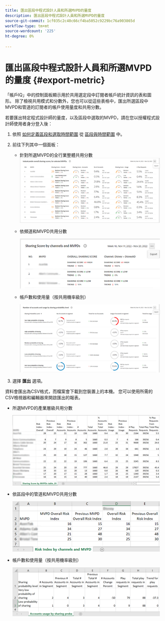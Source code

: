 ```yaml
---
title: 匯出區段中程式設計人員和所選MVPD的量度
description: 匯出區段中程式設計人員和所選MVPD的量度
source-git-commit: 1cf035c2c40c66cf4ba5052c9229bc76a903865d
workflow-type: tm+mt
source-wordcount: '225'
ht-degree: 0%

---
```


# 匯出區段中程式設計人員和所選MVPD的量度 {#export-metric}

「帳戶IQ」中的控制面板顯示用於共用選定段中訂閱者帳戶統計資訊的表和圖形。 除了檢視共用模式和分數外，您也可以從這些表格中，匯出所選區段中MVPD和管道的訂閱者的帳戶使用量度和共用分數。

若要匯出特定程式設計師的量度，以及區段中選取的MVPD，請在您以授權程式設計師使用者身分登入後：

1. 依照 [如何定義區段和選取時間範圍](/help/AccountIQ/howto-select-segment-timeframe.md) 從 [區段與時間範圍](/help/AccountIQ/segments-timeframe.md) 中。

1. 前往下列其中一個面板：

   * 針對所選MVPD的全行業整體共用分數
      ![](assets/ind-sharpanel-export-option.png)

   * 依頻道和MVPD共用分數

      ![](assets/sharscorepanel-export-option.png)

   * 帳戶數和使用量（按共用機率級別）

      ![](assets/usage-panel-export-option.png)

1. 選擇 **匯出** 選項。

資料會匯出為CSV格式，而檔案會下載到您裝置上的本機。 您可以使用所需的CSV檢視器和編輯器來開啟匯出的報表。

* 所選MVPD的產業層級共用分數

   ![](assets/export-ind-sharing-score.png)

* 依區段中的管道和MVPD共用分數

   ![](assets/export-risk-index-by-mvpdchannels.png)

* 帳戶數和使用量（按共用機率級別）

   ![](assets/export-acc-usage.png)
